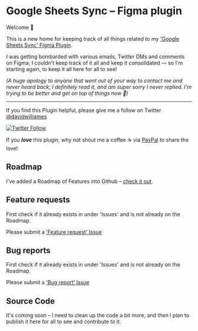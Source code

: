 # Google Sheets Sync – Figma plugin

Welcome 👋

This is a new home for keeping track of all things related to my ['Google Sheets Sync' Figma Plugin](https://www.figma.com/community/plugin/735770583268406934/Google-Sheets-Sync).

I was getting bombarded with various emails, Twitter DMs and comments on Figma; I couldn't keep track of it all and keep it consolidated — so I'm starting again, to keep it all here for all to see!

*(A huge apology to anyone that went out of your way to contact me and never heard back; I definitely read it, and am super sorry I never replied. I'm trying to be better and get on top of things now 🤗)*

---

If you find this Plugin helpful, please give me a follow on Twitter [@davidwilliames](https://twitter.com/davidwilliames)

[![Twitter Follow](https://img.shields.io/twitter/follow/davidwilliames.svg?style=social&label=Follow)]()

If you ***love*** this plugin, why not shout me a coffee ☕️ via [PayPal](https://www.paypal.me/dtw/5) to share the love!


## Roadmap
I've added a Roadmap of Features into Github – [check it out](https://github.com/DWilliames/google-sheets-sync-figma/projects/1).

## Feature requests 
First check if it already exists in under 'Issues' and is not already on the Roadmap.

Please submit a ['Feature request' Issue](https://github.com/DWilliames/google-sheets-sync-figma/issues/new?assignees=&labels=&template=feature_request.md)

## Bug reports
First check if it already exists in under 'Issues' and is not already on the Roadmap.

Please submit a ['Bug report' Issue](https://github.com/DWilliames/google-sheets-sync-figma/issues/new?assignees=&labels=&template=bug_report.md)

## Source Code
It's coming soon – I need to clean up the code a bit more, and then I plan to publish it here for all to see and contribute to it.
